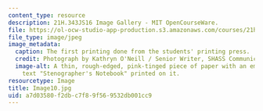 ```yaml
---
content_type: resource
description: 21H.343JS16 Image Gallery - MIT OpenCourseWare.
file: https://ol-ocw-studio-app-production.s3.amazonaws.com/courses/21h-343j-making-books-the-renaissance-and-today-spring-2016/a7d03580f2dbc7f89f569532db001cc9_Image10.jpg
file_type: image/jpeg
image_metadata:
  caption: The first printing done from the students' printing press.
  credit: Photograph by Kathryn O'Neill / Senior Writer, SHASS Communications.
  image-alt: A thin, rough-edged, pink-tinged piece of paper with an emblem and the
    text "Stenographer's Notebook" printed on it.
resourcetype: Image
title: Image10.jpg
uid: a7d03580-f2db-c7f8-9f56-9532db001cc9
---
```

